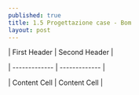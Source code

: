 ```yaml
---
published: true
title: 1.5 Progettazione case - Bom
layout: post
---
```


| First Header  | Second Header |

| ------------- | ------------- |

| Content Cell  | Content Cell  |
